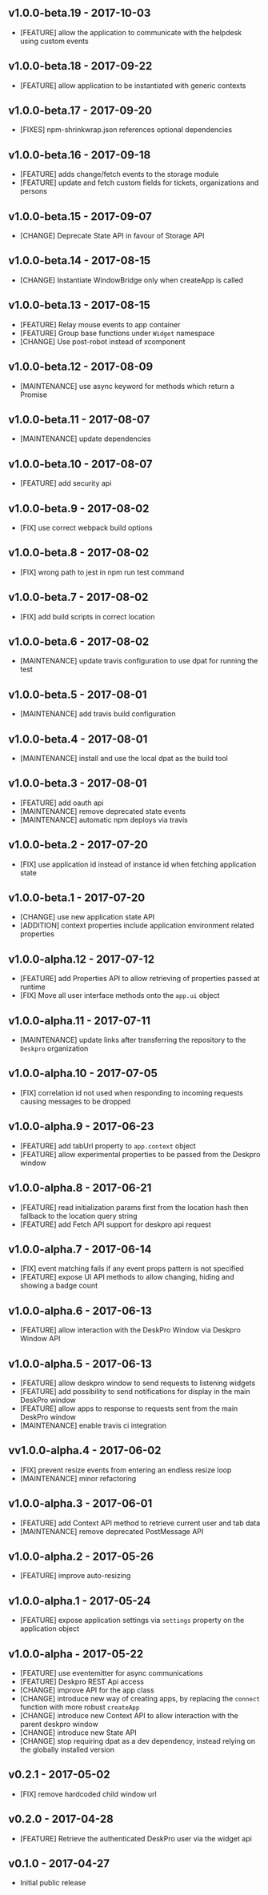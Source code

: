 ## v1.0.0-beta.19 - 2017-10-03

* [FEATURE] allow the application to communicate with the helpdesk using custom events

## v1.0.0-beta.18 - 2017-09-22

* [FEATURE] allow application to be instantiated with generic contexts

## v1.0.0-beta.17 - 2017-09-20

* [FIXES] npm-shrinkwrap.json references optional dependencies

## v1.0.0-beta.16 - 2017-09-18
* [FEATURE] adds change/fetch events to the storage module
* [FEATURE] update and fetch custom fields for tickets, organizations and persons

## v1.0.0-beta.15 - 2017-09-07
* [CHANGE] Deprecate State API in favour of Storage API

## v1.0.0-beta.14 - 2017-08-15
* [CHANGE] Instantiate WindowBridge only when createApp is called

## v1.0.0-beta.13 - 2017-08-15
* [FEATURE] Relay mouse events to app container
* [FEATURE] Group base functions under `Widget` namespace 
* [CHANGE] Use post-robot instead of xcomponent

## v1.0.0-beta.12 - 2017-08-09
* [MAINTENANCE] use async keyword for methods which return a Promise

## v1.0.0-beta.11 - 2017-08-07
* [MAINTENANCE] update dependencies

## v1.0.0-beta.10 - 2017-08-07
* [FEATURE] add security api

## v1.0.0-beta.9 - 2017-08-02
* [FIX] use correct webpack build options

## v1.0.0-beta.8 - 2017-08-02
* [FIX] wrong path to jest in npm run test command

## v1.0.0-beta.7 - 2017-08-02
* [FIX] add build scripts in correct location

## v1.0.0-beta.6 - 2017-08-02
* [MAINTENANCE] update travis configuration to use dpat for running the test

## v1.0.0-beta.5 - 2017-08-01
* [MAINTENANCE] add travis build configuration

## v1.0.0-beta.4 - 2017-08-01
* [MAINTENANCE] install and use the local dpat as the build tool

## v1.0.0-beta.3 - 2017-08-01
* [FEATURE] add oauth api
* [MAINTENANCE] remove deprecated state events
* [MAINTENANCE] automatic npm deploys via travis

## v1.0.0-beta.2 - 2017-07-20
* [FIX] use application id instead of instance id when fetching application state

## v1.0.0-beta.1 - 2017-07-20

* [CHANGE] use new application state API
* [ADDITION] context properties include application environment related properties 

## v1.0.0-alpha.12 - 2017-07-12
 
* [FEATURE] add Properties API to allow retrieving of properties passed at runtime
* [FIX] Move all user interface methods onto the `app.ui` object 

## v1.0.0-alpha.11 - 2017-07-11
* [MAINTENANCE] update links after transferring the repository to the `Deskpro` organization

## v1.0.0-alpha.10 - 2017-07-05

* [FIX] correlation id not used when responding to incoming requests causing messages to be dropped

## v1.0.0-alpha.9 - 2017-06-23

* [FEATURE] add tabUrl property to `app.context` object
* [FEATURE] allow experimental properties to be passed from the Deskpro window

## v1.0.0-alpha.8 - 2017-06-21

* [FEATURE] read initialization params first from the location hash then fallback to the location query string
* [FEATURE] add Fetch API support for deskpro api request

## v1.0.0-alpha.7 - 2017-06-14

* [FIX] event matching fails if any event props pattern is not specified
* [FEATURE] expose UI API methods to allow changing, hiding and showing a badge count 

## v1.0.0-alpha.6 - 2017-06-13

* [FEATURE] allow interaction with the DeskPro Window via Deskpro Window API

## v1.0.0-alpha.5 - 2017-06-13

* [FEATURE] allow deskpro window to send requests to listening widgets
* [FEATURE] add possibility to send notifications for display in the main DeskPro window
* [FEATURE] allow apps to response to requests sent from the main DeskPro window
* [MAINTENANCE] enable travis ci integration

## vv1.0.0-alpha.4 - 2017-06-02

* [FIX] prevent resize events from entering an endless resize loop
* [MAINTENANCE] minor refactoring

## v1.0.0-alpha.3 - 2017-06-01

* [FEATURE] add Context API method to retrieve current user and tab data
* [MAINTENANCE] remove deprecated PostMessage API


## v1.0.0-alpha.2 - 2017-05-26

* [FEATURE] improve auto-resizing

## v1.0.0-alpha.1 - 2017-05-24

* [FEATURE] expose application settings via `settings` property on the application object 

## v1.0.0-alpha - 2017-05-22

* [FEATURE] use eventemitter for async communications 
* [FEATURE] Deskpro REST Api access  
* [CHANGE] improve API for the app class 
* [CHANGE] introduce new way of creating apps, by replacing the `connect` function with more robust `createApp` 
* [CHANGE] introduce new Context API to allow interaction with the parent deskpro window 
* [CHANGE] introduce new State API 
* [CHANGE] stop requiring dpat as a dev dependency, instead relying on the globally installed version

## v0.2.1 - 2017-05-02

* [FIX] remove hardcoded child window url

## v0.2.0 - 2017-04-28 

* [FEATURE] Retrieve the authenticated DeskPro user via the widget api 

## v0.1.0 - 2017-04-27

* Initial public release
